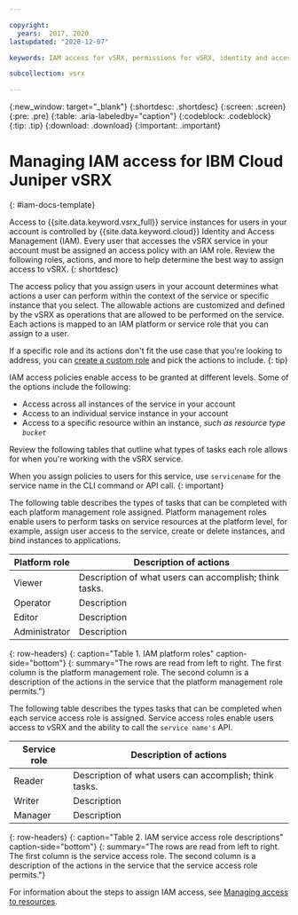 ```yaml
---

copyright:
  years:  2017, 2020
lastupdated: "2020-12-07"

keywords: IAM access for vSRX, permissions for vSRX, identity and access management for vSRX, roles for vSRX, actions for vSRX, assigning access for vSRX

subcollection: vsrx

---
```


{:new_window: target="_blank"}
{:shortdesc: .shortdesc}
{:screen: .screen}
{:pre: .pre}
{:table: .aria-labeledby="caption"}
{:codeblock: .codeblock}
{:tip: .tip}
{:download: .download}
{:important: .important}

# Managing IAM access for IBM Cloud Juniper vSRX
{: #iam-docs-template}

Access to {{site.data.keyword.vsrx_full}} service instances for users in your account is controlled by {{site.data.keyword.cloud}} Identity and Access Management (IAM). Every user that accesses the vSRX service in your account must be assigned an access policy with an IAM role. Review the following roles, actions, and more to help determine the best way to assign access to vSRX.
{: shortdesc}

The access policy that you assign users in your account determines what actions a user can perform within the context of the service or specific instance that you select. The allowable actions are customized and defined by the vSRX as operations that are allowed to be performed on the service. Each actions is mapped to an IAM platform or service role that you can assign to a user.

If a specific role and its actions don't fit the use case that you're looking to address, you can [create a custom role](/docs/account?topic=account-custom-roles#custom-access-roles) and pick the actions to include.
{: tip}

IAM access policies enable access to be granted at different levels. Some of the options include the following:

* Access across all instances of the service in your account
* Access to an individual service instance in your account  
* Access to a specific resource within an instance, _such as resource type `bucket`_  

Review the following tables that outline what types of tasks each role allows for when you're working with the vSRX service.

When you assign policies to users for this service, use `servicename` for the service name in the CLI command or API call.
{: important}

The following table describes the types of tasks that can be completed with each platform management role assigned. Platform management roles enable users to perform tasks on service resources at the platform level, for example, assign user access to the service, create or delete instances, and bind instances to applications.

| Platform role | Description of actions |
|--------------------------|------------------------|
| Viewer                   | Description of what users can accomplish; think tasks.        |
| Operator                 | Description            |
| Editor                   | Description            |
| Administrator            | Description            |
{: row-headers}
{: caption="Table 1. IAM platform roles" caption-side="bottom"}
{: summary="The rows are read from left to right. The first column is the platform management role. The second column is a description of the actions in the service that the platform management role permits."}

The following table describes the types tasks that can be completed when each service access role is assigned. Service access roles enable users access to vSRX and the ability to call the `service name's` API.

| Service role | Description of actions |
|---------------------|------------------------|
| Reader              | Description of what users can accomplish; think tasks.   |
| Writer              | Description            |
| Manager             | Description            |
{: row-headers}
{: caption="Table 2. IAM service access role descriptions" caption-side="bottom"}
{: summary="The rows are read from left to right. The first column is the service access role. The second column is a description of the actions in the service that the service access role permits."}

For information about the steps to assign IAM access, see [Managing access to resources](/docs/account?topic=account-assign-access-resources).
